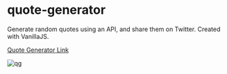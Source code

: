 # quote-generator
Generate random quotes using an API, and share them on Twitter. Created with VanillaJS.

 [Quote Generator Link](https://dylanbuchi.github.io/quote-generator/)

![qg](https://user-images.githubusercontent.com/52018183/97388494-f183e700-18b6-11eb-96c3-e30e466b3b47.jpg)

